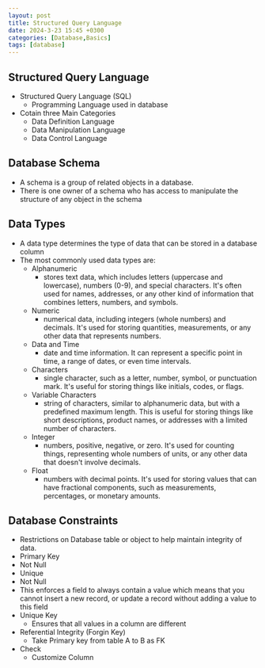 ```yaml
---
layout: post
title: Structured Query Language
date: 2024-3-23 15:45 +0300
categories: [Database,Basics]
tags: [database]
---
```

## Structured Query Language 
- Structured Query Language (SQL)
  - Programming Language used in database
- Cotain three Main Categories
  - Data Definition Language 
  - Data Manipulation Language
  - Data Control Language
## Database Schema
- A schema is a group of related objects in a database.
- There is one owner of a schema who has access to manipulate the structure of any object in the schema
## Data Types
- A data type determines the type of data that can be stored in a database column
- The most commonly used data types are:
  - Alphanumeric
    - stores text data, which includes letters (uppercase and lowercase), numbers (0-9), and special characters. It's often used for names, addresses, or any other kind of information that combines letters, numbers, and symbols.
  - Numeric 
    - numerical data, including integers (whole numbers) and decimals. It's used for storing quantities, measurements, or any other data that represents numbers.
  - Data and Time
    - date and time information. It can represent a specific point in time, a range of dates, or even time intervals.
  - Characters
    - single character, such as a letter, number, symbol, or punctuation mark. It's useful for storing things like initials, codes, or flags.
  - Variable Characters
    - string of characters, similar to alphanumeric data, but with a predefined maximum length. This is useful for storing things like short descriptions, product names, or addresses with a limited number of characters.
  - Integer
    - numbers, positive, negative, or zero. It's used for counting things, representing whole numbers of units, or any other data that doesn't involve decimals.
  - Float 
    - numbers with decimal points. It's used for storing values that can have fractional components, such as measurements, percentages, or monetary amounts.
## Database Constraints
-  Restrictions on Database table or object to help maintain integrity of data.
- Primary Key
 - Not Null
 - Unique
- Not Null
 - This enforces a field to always contain a value which means that you cannot insert a new record, or update a record without adding a value to this field
- Unique Key
  - Ensures that all values in a column are different
- Referential Integrity (Forgin Key)
  - Take Primary key from table A to B as FK
- Check
  - Customize Column
